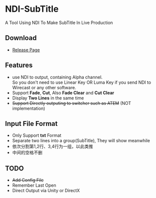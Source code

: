 # NDI-SubTitle

A Tool Using NDI To Make SubTitle In Live Production


## Download
- [Release Page](https://github.com/luvletter1205/NDI-SubTitle/releases)


## Features
- use NDI to output, containing Alpha channel.<br>
So you don't need to use Linear Key OR Luma Key if you send NDI to Wirecast or any other software.
- Support **Fade**, **Cut**, Also **Fade Clear** and **Cut Clear**
- Display **Two Lines** in the same time
- ~~Support Directly outputing to switcher such as ATEM~~ (NOT implementation)


## Input File Format
- Only Support **txt** Format
- Separate two lines into a group(SubTitle), They will show meanwhile
- 依次分割第1,2行、3,4行为一组，以此类推
- 中间的空格不删


## TODO
- ~~Add Config File~~
- Remember Last Open
- Direct Output via Unity or DirectX
